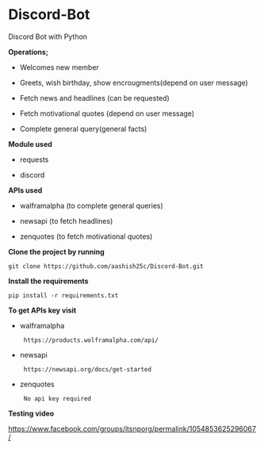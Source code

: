 # Discord-Bot
Discord Bot with Python



**Operations;**

- Welcomes new member

- Greets, wish birthday, show encrougments(depend on user message)

- Fetch news and headlines (can be requested)

- Fetch motivational quotes (depend on user message)

- Complete general query(general facts)



**Module used**

- requests 

- discord 




**APIs used**

- walframalpha (to complete general queries)

- newsapi (to fetch headlines)

- zenquotes (to fetch motivational quotes)



**Clone the project by running**

```git clone https://github.com/aashish25c/Discord-Bot.git```




**Install the requirements**

```pip install -r requirements.txt```



**To get APIs key visit**

- walframalpha 

       https://products.wolframalpha.com/api/

- newsapi

       https://newsapi.org/docs/get-started

- zenquotes 

       No api key required 


**Testing video**

https://www.facebook.com/groups/itsnporg/permalink/1054853625296067/

